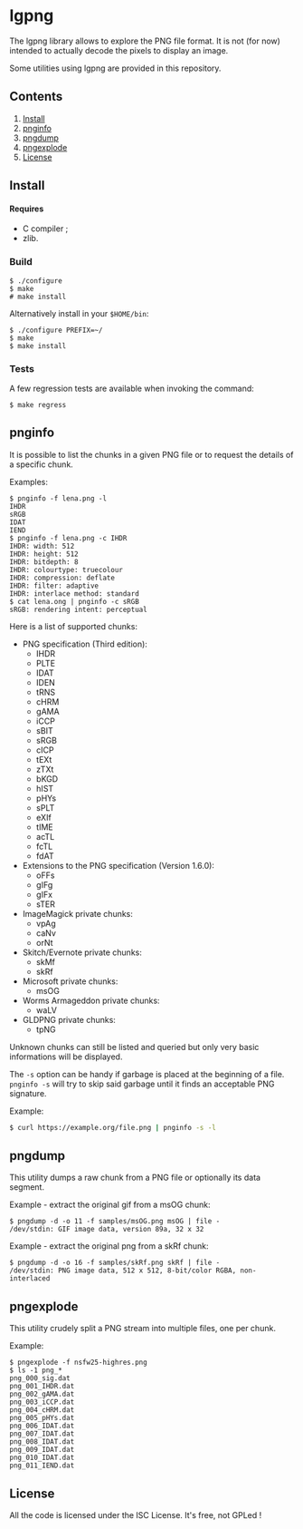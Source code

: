# lgpng

The lgpng library allows to explore the PNG file format.
It is not (for now) intended to actually decode the pixels to display an image.

Some utilities using lgpng are provided in this repository.

## Contents

1. [Install](#install)
2. [pnginfo](#pnginfo)
3. [pngdump](#pngdump)
4. [pngexplode](#pngexplode)
5. [License](#license)

## Install

#### Requires

* C compiler ;
* zlib.

### Build

    $ ./configure
    $ make
    # make install

Alternatively install in your `$HOME/bin`:

    $ ./configure PREFIX=~/
    $ make
    $ make install

### Tests

A few regression tests are available when invoking the command:

    $ make regress

## pnginfo

It is possible to list the chunks in a given PNG file or to request the details of a specific chunk.

Examples:

```
$ pnginfo -f lena.png -l
IHDR
sRGB
IDAT
IEND
$ pnginfo -f lena.png -c IHDR
IHDR: width: 512
IHDR: height: 512
IHDR: bitdepth: 8
IHDR: colourtype: truecolour
IHDR: compression: deflate
IHDR: filter: adaptive
IHDR: interlace method: standard
$ cat lena.ong | pnginfo -c sRGB
sRGB: rendering intent: perceptual
```

Here is a list of supported chunks:

* PNG specification (Third edition):
  * IHDR
  * PLTE
  * IDAT
  * IDEN
  * tRNS
  * cHRM
  * gAMA
  * iCCP
  * sBIT
  * sRGB
  * cICP
  * tEXt
  * zTXt
  * bKGD
  * hIST
  * pHYs
  * sPLT
  * eXIf
  * tIME
  * acTL
  * fcTL
  * fdAT
* Extensions to the PNG specification (Version 1.6.0):
  * oFFs
  * gIFg
  * gIFx
  * sTER
* ImageMagick private chunks:
  * vpAg
  * caNv
  * orNt
* Skitch/Evernote private chunks:
  * skMf
  * skRf
* Microsoft private chunks:
  * msOG
* Worms Armageddon private chunks:
  * waLV
* GLDPNG private chunks:
  * tpNG

Unknown chunks can still be listed and queried but only very basic informations will be displayed.

The `-s` option can be handy if garbage is placed at the beginning of a file. `pnginfo -s` will try to skip said garbage until it finds an acceptable PNG signature.

Example:

```sh
$ curl https://example.org/file.png | pnginfo -s -l
```

## pngdump

This utility dumps a raw chunk from a PNG file or optionally its data segment.


Example - extract the original gif from a msOG chunk:

```
$ pngdump -d -o 11 -f samples/msOG.png msOG | file -
/dev/stdin: GIF image data, version 89a, 32 x 32
```
Example - extract the original png from a skRf chunk:

```
$ pngdump -d -o 16 -f samples/skRf.png skRf | file -
/dev/stdin: PNG image data, 512 x 512, 8-bit/color RGBA, non-interlaced
```

## pngexplode

This utility crudely split a PNG stream into multiple files, one per chunk.

Example:

```
$ pngexplode -f nsfw25-highres.png
$ ls -1 png_*
png_000_sig.dat
png_001_IHDR.dat
png_002_gAMA.dat
png_003_iCCP.dat
png_004_cHRM.dat
png_005_pHYs.dat
png_006_IDAT.dat
png_007_IDAT.dat
png_008_IDAT.dat
png_009_IDAT.dat
png_010_IDAT.dat
png_011_IEND.dat
```

## License

All the code is licensed under the ISC License.
It's free, not GPLed !
